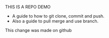 THIS IS A REPO DEMO

- A guide to how to git clone, commit and push.
- Also a guide to pull merge and use branch.

This change was made on github 
